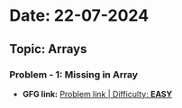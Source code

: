 # Date: 22-07-2024

## Topic: Arrays

### Problem - 1: Missing in Array

- **GFG link:** [Problem link | Difficulty: **EASY**](https://www.geeksforgeeks.org/problems/missing-number-in-array1416/1?page=1&category=Arrays&difficulty=Easy&sortBy=submissions )

